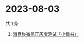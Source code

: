 # 2023-08-03

共 1 条

<!-- BEGIN -->
<!-- 最后更新时间 Thu Aug 03 2023 03:07:05 GMT+0800 (China Standard Time) -->

1. [消息称微信正灰度测试「小绿书」](https://www.zhihu.com/search?q=消息称微信正灰度测试「小绿书」)

<!-- END -->

